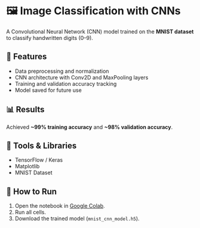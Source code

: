 # 🖼 Image Classification with CNNs

A Convolutional Neural Network (CNN) model trained on the **MNIST dataset** to classify handwritten digits (0–9).

## 🚀 Features
- Data preprocessing and normalization
- CNN architecture with Conv2D and MaxPooling layers
- Training and validation accuracy tracking
- Model saved for future use

## 📊 Results
Achieved **~99% training accuracy** and **~98% validation accuracy**.

## 🔗 Tools & Libraries
- TensorFlow / Keras
- Matplotlib
- MNIST Dataset

## 📜 How to Run
1. Open the notebook in [Google Colab]([https://colab.research.google.com/](https://colab.research.google.com/drive/1DoC4Y7-P3scNBesWOHnBsK46OVmAweO4#scrollTo=Jc5CShERTV7E)).
2. Run all cells.
3. Download the trained model (`mnist_cnn_model.h5`).
